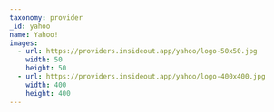 ```yaml
---
taxonomy: provider
_id: yahoo
name: Yahoo!
images:
  - url: https://providers.insideout.app/yahoo/logo-50x50.jpg
    width: 50
    height: 50
  - url: https://providers.insideout.app/yahoo/logo-400x400.jpg
    width: 400
    height: 400
---
```

